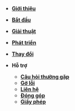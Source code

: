 <!-- markdownlint-disable-next-line first-line-heading -->
- [**Giới thiệu**](vi/introduction.md)
- [**Bắt đầu**](vi/quickstart.md)
- [**Giải thuật**](vi/algorithms.md)
- [**Phát triển**](vi/development.md)
- [**Thay đổi**](vi/CHANGELOG.md)

- **Hỗ trợ**
    - [**Câu hỏi thường gặp**](vi/faq.md)
    - [**Gỡ lỗi**](https://github.com/DoHaiSon/InSI/issues)
    - [**Liên hệ**](vi/contact.md)
    - [**Đóng góp**](https://github.com/DoHaiSon/InSI/pulls)
    - [**Giấy phép**](https://github.com/DoHaiSon/InSI/blob/master/LICENSE)